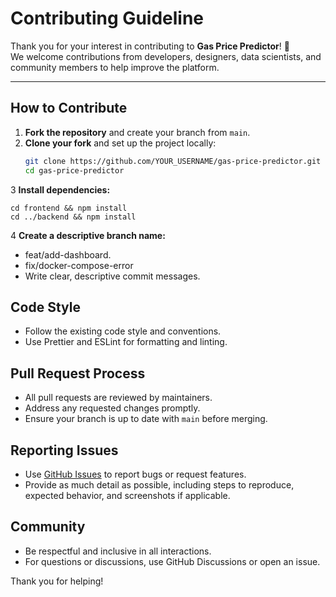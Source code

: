 # Contributing Guideline

Thank you for your interest in contributing to **Gas Price Predictor**! 🚀  
We welcome contributions from developers, designers, data scientists, and community members to help improve the platform.

---

## How to Contribute

1. **Fork the repository** and create your branch from `main`.
2. **Clone your fork** and set up the project locally:
   ```bash
   git clone https://github.com/YOUR_USERNAME/gas-price-predictor.git
   cd gas-price-predictor
3 **Install dependencies:**

```
cd frontend && npm install
cd ../backend && npm install
```
4 **Create a descriptive branch name:**
- feat/add-dashboard.
- fix/docker-compose-error
- Write clear, descriptive commit messages.

## Code Style

- Follow the existing code style and conventions.
- Use Prettier and ESLint for formatting and linting.

## Pull Request Process

- All pull requests are reviewed by maintainers.
- Address any requested changes promptly.
- Ensure your branch is up to date with `main` before merging.

## Reporting Issues

- Use [GitHub Issues](https://github.com/boundlessfi/boundless-frontend/issues) to report bugs or request features.
- Provide as much detail as possible, including steps to reproduce, expected behavior, and screenshots if applicable.

## Community

- Be respectful and inclusive in all interactions.
- For questions or discussions, use GitHub Discussions or open an issue.

Thank you for helping!
